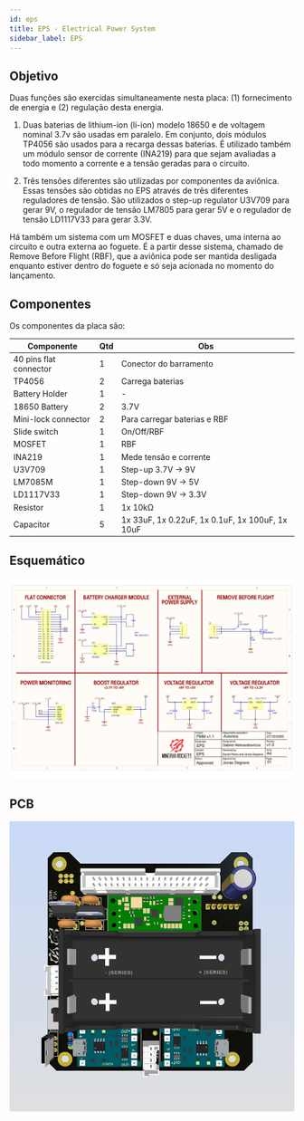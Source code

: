 ```yaml
---
id: eps
title: EPS - Electrical Power System
sidebar_label: EPS
---
```


## Objetivo
Duas funções são exercidas simultaneamente nesta placa: (1) fornecimento de energia e (2) regulação desta energia. 
    
1. Duas baterias de lithium-ion (li-ion) modelo 18650 e de voltagem nominal 3.7v são usadas em paralelo. Em conjunto, dois módulos TP4056 são usados para a recarga dessas baterias. É utilizado também um módulo sensor de corrente (INA219) para que sejam avaliadas a todo momento a corrente e a tensão geradas para o circuito.
    
2. Três tensões diferentes são utilizadas por componentes da aviônica. Essas tensões são obtidas no EPS através de três diferentes reguladores de tensão. São utilizados o step-up regulator U3V709 para gerar 9V, o regulador de tensão LM7805 para gerar 5V e o regulador de tensão LD1117V33 para gerar 3.3V. 

Há também um sistema com um MOSFET e duas chaves, uma interna ao circuito e outra externa ao foguete. É a partir desse sistema, chamado de Remove Before Flight (RBF), que a aviônica pode ser mantida desligada enquanto estiver dentro do foguete e só seja acionada no momento do lançamento.

## Componentes
Os componentes da placa são:

|  Componente               |      Qtd      |  Obs  |
| -------------             |  -----------  |  ------ |
| 40 pins flat connector    |       1       | Conector do barramento |
| TP4056                    |       2       | Carrega baterias |
| Battery Holder            |       1       | - |
| 18650 Battery             |       2       | 3.7V |
| Mini-lock connector       |       2       | Para carregar baterias e RBF |
| Slide switch              |       1       | On/Off/RBF |
| MOSFET                    |       1       | RBF |
| INA219                    |       1       | Mede tensão e corrente |
| U3V709                    |       1       | Step-up 3.7V -> 9V |
| LM7085M                   |       1       | Step-down 9V -> 5V |
| LD1117V33                 |       1       | Step-down 9V -> 3.3V |
| Resistor                  |       1       | 1x 10kΩ |
| Capacitor                 |       5       | 1x 33uF, 1x 0.22uF, 1x 0.1uF, 1x 100uF, 1x 10uF |

## Esquemático
![img](../../../../static/img/docs/hardware/eps_schem.jpg)

## PCB
![img](../../../../static/img/docs/hardware/eps_pcb.png)